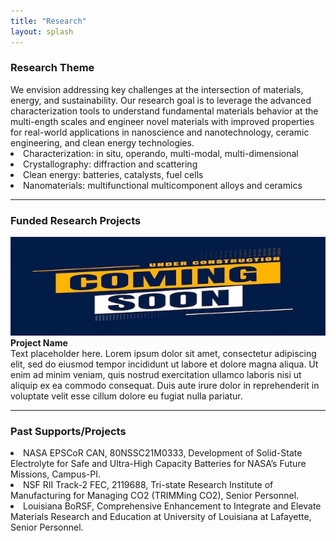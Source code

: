 ```yaml
---
title: "Research"
layout: splash
---
```

<p>
	<h3 id="research-theme">Research Theme</h3>
	We envision addressing key challenges at the intersection of materials, energy, and sustainability. Our research goal is to leverage the advanced characterization tools to understand fundamental materials behavior at the multi-ength scales and engineer novel materials with improved properties for real-world applications in nanoscience and nanotechnology, ceramic engineering, and clean energy technologies.<br>
	<li>Characterization: in situ, operando, multi-modal, multi-dimensional</li>
	<li>Crystallography: diffraction and scattering</li>
	<li>Clean energy: batteries, catalysts, fuel cells</li>
	<li>Nanomaterials: multifunctional multicomponent alloys and ceramics</li>
</p>

<hr>
<h3 id="funded-research-projects">Funded Research Projects</h3>

![placeholder_2](/assets/placeholder_2.jpg)<br>
<b>Project  Name</b><br>
Text placeholder here. Lorem ipsum dolor sit amet, consectetur adipiscing elit, sed do eiusmod tempor incididunt ut labore et dolore magna aliqua. Ut enim ad minim veniam, quis nostrud exercitation ullamco laboris nisi ut aliquip ex ea commodo consequat. Duis aute irure dolor in reprehenderit in voluptate velit esse cillum dolore eu fugiat nulla pariatur.<br>

<hr>
<p>
	<h3 id="past-supportsprojects">Past Supports/Projects</h3>
	<li>NASA EPSCoR CAN, 80NSSC21M0333, Development of Solid-State Electrolyte for Safe and Ultra-High Capacity Batteries for NASA’s Future Missions, Campus-PI.</li>
	<li>NSF RII Track-2 FEC, 2119688, Tri-state Research Institute of Manufacturing for Managing CO2 (TRIMMing CO2), Senior Personnel.</li>
	<li>Louisiana BoRSF, Comprehensive Enhancement to Integrate and Elevate Materials Research and Education at University of Louisiana at Lafayette, Senior Personnel.</li>
</p>